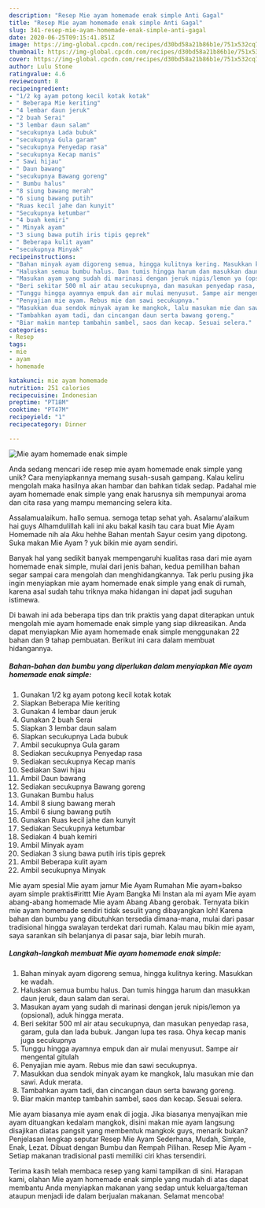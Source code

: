 ```yaml
---
description: "Resep Mie ayam homemade enak simple Anti Gagal"
title: "Resep Mie ayam homemade enak simple Anti Gagal"
slug: 341-resep-mie-ayam-homemade-enak-simple-anti-gagal
date: 2020-06-25T09:15:41.851Z
image: https://img-global.cpcdn.com/recipes/d30bd58a21b86b1e/751x532cq70/mie-ayam-homemade-enak-simple-foto-resep-utama.jpg
thumbnail: https://img-global.cpcdn.com/recipes/d30bd58a21b86b1e/751x532cq70/mie-ayam-homemade-enak-simple-foto-resep-utama.jpg
cover: https://img-global.cpcdn.com/recipes/d30bd58a21b86b1e/751x532cq70/mie-ayam-homemade-enak-simple-foto-resep-utama.jpg
author: Lulu Stone
ratingvalue: 4.6
reviewcount: 8
recipeingredient:
- "1/2 kg ayam potong kecil kotak kotak"
- " Beberapa Mie keriting"
- "4 lembar daun jeruk"
- "2 buah Serai"
- "3 lembar daun salam"
- "secukupnya Lada bubuk"
- "secukupnya Gula garam"
- "secukupnya Penyedap rasa"
- "secukupnya Kecap manis"
- " Sawi hijau"
- " Daun bawang"
- "secukupnya Bawang goreng"
- " Bumbu halus"
- "8 siung bawang merah"
- "6 siung bawang putih"
- "Ruas kecil jahe dan kunyit"
- "Secukupnya ketumbar"
- "4 buah kemiri"
- " Minyak ayam"
- "3 siung bawa putih iris tipis geprek"
- " Beberapa kulit ayam"
- "secukupnya Minyak"
recipeinstructions:
- "Bahan minyak ayam digoreng semua, hingga kulitnya kering. Masukkan ke wadah."
- "Haluskan semua bumbu halus. Dan tumis hingga harum dan masukkan daun jeruk, daun salam dan serai."
- "Masukan ayam yang sudah di marinasi dengan jeruk nipis/lemon ya (opsional), aduk hingga merata."
- "Beri sekitar 500 ml air atau secukupnya, dan masukan penyedap rasa, garam, gula dan lada bubuk. Jangan lupa tes rasa. Ohya kecap manis juga secukupnya"
- "Tunggu hingga ayamnya empuk dan air mulai menyusut. Sampe air mengental gitulah"
- "Penyajian mie ayam. Rebus mie dan sawi secukupnya."
- "Masukkan dua sendok minyak ayam ke mangkok, lalu masukan mie dan sawi. Aduk merata."
- "Tambahkan ayam tadi, dan cincangan daun serta bawang goreng."
- "Biar makin mantep tambahin sambel, saos dan kecap. Sesuai selera."
categories:
- Resep
tags:
- mie
- ayam
- homemade

katakunci: mie ayam homemade 
nutrition: 251 calories
recipecuisine: Indonesian
preptime: "PT18M"
cooktime: "PT47M"
recipeyield: "1"
recipecategory: Dinner

---
```



![Mie ayam homemade enak simple](https://img-global.cpcdn.com/recipes/d30bd58a21b86b1e/751x532cq70/mie-ayam-homemade-enak-simple-foto-resep-utama.jpg)

Anda sedang mencari ide resep mie ayam homemade enak simple yang unik? Cara menyiapkannya memang susah-susah gampang. Kalau keliru mengolah maka hasilnya akan hambar dan bahkan tidak sedap. Padahal mie ayam homemade enak simple yang enak harusnya sih mempunyai aroma dan cita rasa yang mampu memancing selera kita.

Assalamualaikum. hallo semua. semoga tetap sehat yah. Asalamu&#39;alaikum hai guys Alhamdulillah kali ini aku bakal kasih tau cara buat Mie Ayam Homemade nih ala Aku hehhe Bahan mentah Sayur cesim yang dipotong. Suka makan Mie Ayam ? yuk bikin mie ayam sendiri.

Banyak hal yang sedikit banyak mempengaruhi kualitas rasa dari mie ayam homemade enak simple, mulai dari jenis bahan, kedua pemilihan bahan segar sampai cara mengolah dan menghidangkannya. Tak perlu pusing jika ingin menyiapkan mie ayam homemade enak simple yang enak di rumah, karena asal sudah tahu triknya maka hidangan ini dapat jadi suguhan istimewa.


Di bawah ini ada beberapa tips dan trik praktis yang dapat diterapkan untuk mengolah mie ayam homemade enak simple yang siap dikreasikan. Anda dapat menyiapkan Mie ayam homemade enak simple menggunakan 22 bahan dan 9 tahap pembuatan. Berikut ini cara dalam membuat hidangannya.

<!--inarticleads1-->

##### Bahan-bahan dan bumbu yang diperlukan dalam menyiapkan Mie ayam homemade enak simple:

1. Gunakan 1/2 kg ayam potong kecil kotak kotak
1. Siapkan  Beberapa Mie keriting
1. Gunakan 4 lembar daun jeruk
1. Gunakan 2 buah Serai
1. Siapkan 3 lembar daun salam
1. Siapkan secukupnya Lada bubuk
1. Ambil secukupnya Gula garam
1. Sediakan secukupnya Penyedap rasa
1. Sediakan secukupnya Kecap manis
1. Sediakan  Sawi hijau
1. Ambil  Daun bawang
1. Sediakan secukupnya Bawang goreng
1. Gunakan  Bumbu halus
1. Ambil 8 siung bawang merah
1. Ambil 6 siung bawang putih
1. Gunakan Ruas kecil jahe dan kunyit
1. Sediakan Secukupnya ketumbar
1. Sediakan 4 buah kemiri
1. Ambil  Minyak ayam
1. Sediakan 3 siung bawa putih iris tipis geprek
1. Ambil  Beberapa kulit ayam
1. Ambil secukupnya Minyak


Mie ayam spesial Mie ayam jamur Mie Ayam Rumahan Mie ayam+bakso ayam simple praktis#irittt Mie Ayam Bangka Mi Instan ala mi ayam Mie ayam abang-abang homemade Mie ayam Abang Abang gerobak. Ternyata bikin mie ayam homemade sendiri tidak sesulit yang dibayangkan loh! Karena bahan dan bumbu yang dibutuhkan tersedia dimana-mana, mulai dari pasar tradisional hingga swalayan terdekat dari rumah. Kalau mau bikin mie ayam, saya sarankan sih belanjanya di pasar saja, biar lebih murah. 

<!--inarticleads2-->

##### Langkah-langkah membuat Mie ayam homemade enak simple:

1. Bahan minyak ayam digoreng semua, hingga kulitnya kering. Masukkan ke wadah.
1. Haluskan semua bumbu halus. Dan tumis hingga harum dan masukkan daun jeruk, daun salam dan serai.
1. Masukan ayam yang sudah di marinasi dengan jeruk nipis/lemon ya (opsional), aduk hingga merata.
1. Beri sekitar 500 ml air atau secukupnya, dan masukan penyedap rasa, garam, gula dan lada bubuk. Jangan lupa tes rasa. Ohya kecap manis juga secukupnya
1. Tunggu hingga ayamnya empuk dan air mulai menyusut. Sampe air mengental gitulah
1. Penyajian mie ayam. Rebus mie dan sawi secukupnya.
1. Masukkan dua sendok minyak ayam ke mangkok, lalu masukan mie dan sawi. Aduk merata.
1. Tambahkan ayam tadi, dan cincangan daun serta bawang goreng.
1. Biar makin mantep tambahin sambel, saos dan kecap. Sesuai selera.


Mie ayam biasanya mie ayam enak di jogja. Jika biasanya menyajikan mie ayam dituangkan kedalam mangkok, disini makan mie ayam langsung disajikan diatas pangsit yang membentuk mangkok guys, menarik bukan? Penjelasan lengkap seputar Resep Mie Ayam Sederhana, Mudah, Simple, Enak, Lezat. Dibuat dengan Bumbu dan Rempah Pilihan. Resep Mie Ayam - Setiap makanan tradisional pasti memiliki ciri khas tersendiri. 

Terima kasih telah membaca resep yang kami tampilkan di sini. Harapan kami, olahan Mie ayam homemade enak simple yang mudah di atas dapat membantu Anda menyiapkan makanan yang sedap untuk keluarga/teman ataupun menjadi ide dalam berjualan makanan. Selamat mencoba!
